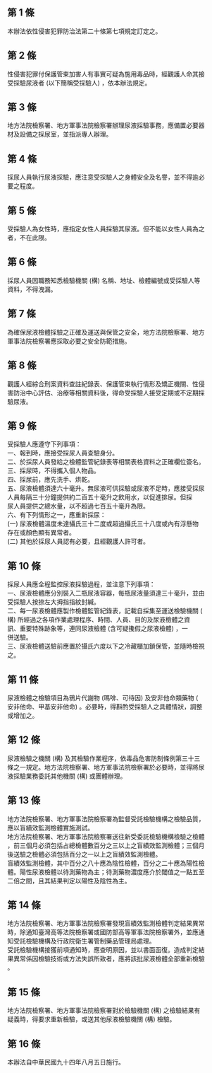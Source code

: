 第 1 條
-------
本辦法依性侵害犯罪防治法第二十條第七項規定訂定之。

第 2 條
-------
性侵害犯罪付保護管束加害人有事實可疑為施用毒品時，經觀護人命其接  
受採驗尿液者 (以下簡稱受採驗人) ，依本辦法規定。

第 3 條
-------
地方法院檢察署、地方軍事法院檢察署辦理尿液採驗事務，應備置必要器  
材及設備之採尿室，並指派專人辦理。

第 4 條
-------
採尿人員執行尿液採驗，應注意受採驗人之身體安全及名譽，並不得逾必  
要之程度。

第 5 條
-------
受採驗人為女性時，應指定女性人員採驗其尿液。但不能以女性人員為之  
者，不在此限。

第 6 條
-------
採尿人員因職務知悉檢驗機關 (構) 名稱、地址、檢體編號或受採驗人等  
資料，不得洩漏。

第 7 條
-------
為確保尿液檢體採驗之正確及運送與保管之安全，地方法院檢察署、地方  
軍事法院檢察署應採取必要之安全防範措施。

第 8 條
-------
觀護人經綜合刑案資料查註紀錄表、保護管束執行情形及矯正機關、性侵  
害防治中心評估、治療等相關資料後，得命受採驗人接受定期或不定期採  
驗尿液。

第 9 條
-------
受採驗人應遵守下列事項：  
一、報到時，應接受採尿人員查驗身分。  
二、於採尿人員發給之檢體監管紀錄表等相關表格資料之正確欄位簽名。  
三、採尿時，不得攜入個人物品。  
四、採尿前，應先洗手、烘乾。  
五、尿液檢體須達六十毫升。無尿液可供採驗或尿液不足時，應接受採尿  
    人員每隔三十分鐘提供約二百五十毫升之飲用水，以促進排尿。但採  
    尿人員提供之總水量，以不超過七百五十毫升為限。  
六、有下列情形之一，應重新採尿：  
 (一) 尿液檢體溫度未達攝氏三十二度或超過攝氏三十八度或內有浮懸物  
      存在或顏色顯有異常者。  
 (二) 其他於採尿人員認有必要，且經觀護人許可者。

第 10 條
--------
採尿人員應全程監控尿液採驗過程，並注意下列事項：  
一、尿液檢體應分別裝入二瓶尿液容器，每瓶尿液量須達三十毫升，並由  
    受採驗人按捺左大拇指指紋封緘。  
二、每一尿液檢體應製作檢體監管紀錄表，記載自採集至運送檢驗機關 (  
    構) 所經過之各項作業處理程序、時間、人員、目的及尿液檢體之資  
    訊、重要特殊跡象等，連同尿液檢體 (含可疑攙假之尿液檢體) ，一  
    併送驗。  
三、尿液檢體送驗前應置於攝氏六度以下之冷藏櫃加鎖保管，並隨時檢視  
    之。

第 11 條
--------
尿液檢體之檢驗項目為鴉片代謝物 (嗎啡、可待因) 及安非他命類藥物 (  
安非他命、甲基安非他命) 。必要時，得斟酌受採驗人之具體情狀，調整  
或增加之。

第 12 條
--------
尿液檢驗之機關 (構) 及其檢驗作業程序，依毒品危害防制條例第三十三  
條之一規定。地方法院檢察署、地方軍事法院檢察署於必要時，並得將尿  
液採驗業務委託其他機關 (構) 或團體辦理。

第 13 條
--------
地方法院檢察署、地方軍事法院檢察署為監督受託檢驗機構之檢驗品質，  
應以盲績效監測檢體實施測試。  
地方法院檢察署、地方軍事法院檢察署送往新受委託檢驗機構檢驗之檢體  
，前三個月必須包括占總檢體數百分之三以上之盲績效監測檢體；三個月  
後送驗之檢體必須包括百分之一以上之盲績效監測檢體。  
盲績效監測檢體，其中百分之八十應為陰性檢體，百分之二十應為陽性檢  
體。陽性尿液檢體以待測藥物為主；待測藥物濃度應介於閾值之一點五至  
二倍之間，且其結果判定以陽性及陰性為主。

第 14 條
--------
地方法院檢察署、地方軍事法院檢察署發現盲績效監測檢體判定結果異常  
時，除通知臺灣高等法院檢察署或國防部高等軍事法院檢察署外，並應通  
知受託檢驗機構及行政院衛生署管制藥品管理局處理。  
受託檢驗機構接獲前項通知時，應查明原因，並以書面函復。造成判定結  
果異常係因檢驗技術或方法失誤所致者，應將該批尿液檢體全部重新檢驗  
。

第 15 條
--------
地方法院檢察署、地方軍事法院檢察署對於檢驗機關 (構) 之檢驗結果有  
疑義時，得要求重新檢驗，或送其他尿液檢驗機關 (構) 檢驗。

第 16 條
--------
本辦法自中華民國九十四年八月五日施行。

